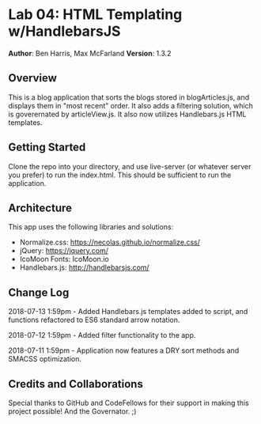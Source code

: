 # Lab 04: HTML Templating w/HandlebarsJS

**Author**: Ben Harris, Max McFarland
**Version**: 1.3.2

## Overview
This is a blog application that sorts the blogs stored in blogArticles.js, and displays them in "most recent" order. It also adds a filtering solution, which is goverernated by articleView.js. It also now utilizes Handlebars.js HTML templates.

## Getting Started
Clone the repo into your directory, and use live-server (or whatever server you prefer) to run the index.html. This should be sufficient to run the application.

## Architecture
This app uses the following libraries and solutions:
* Normalize.css: https://necolas.github.io/normalize.css/
* jQuery: https://jquery.com/ 
* IcoMoon Fonts: IcoMoon.io
* Handlebars.js: http://handlebarsjs.com/

## Change Log
2018-07-13 1:59pm - Added Handlebars.js templates added to script, and functions refactored to ES6 standard arrow notation.

2018-07-12 1:59pm - Added filter functionality to the app.

2018-07-11 1:59pm - Application now features a DRY sort methods and SMACSS optimization. 

## Credits and Collaborations
Special thanks to GitHub and CodeFellows for their support in making this project possible! And the Governator. ;)